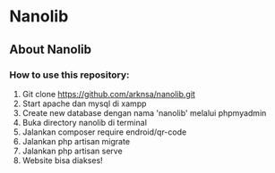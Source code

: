 # Nanolib

## About Nanolib

### How to use this repository:
1. Git clone https://github.com/arknsa/nanolib.git
2. Start apache dan mysql di xampp
3. Create new database dengan nama 'nanolib' melalui phpmyadmin
4. Buka directory nanolib di terminal
5. Jalankan composer require endroid/qr-code
6. Jalankan php artisan migrate
7. Jalankan php artisan serve
8. Website bisa diakses!
